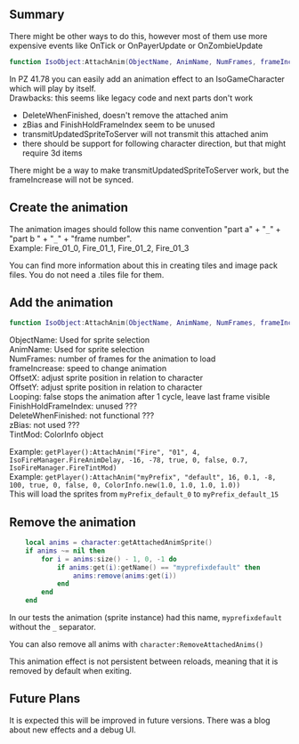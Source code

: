 ## Summary

There might be other ways to do this, however most of them use more expensive events like OnTick or OnPayerUpdate or OnZombieUpdate

```lua
function IsoObject:AttachAnim(ObjectName, AnimName, NumFrames, frameIncrease, OffsetX, OffsetY, Looping, FinishHoldFrameIndex, DeleteWhenFinished, zBias, TintMod) end
```

In PZ 41.78 you can easily add an animation effect to an IsoGameCharacter which will play by itself.  
Drawbacks: this seems like legacy code and next parts don't work
- DeleteWhenFinished, doesn't remove the attached anim
- zBias and FinishHoldFrameIndex seem to be unused
- transmitUpdatedSpriteToServer will not transmit this attached anim
- there should be support for following character direction, but that might require 3d items

There might be a way to make transmitUpdatedSpriteToServer work, but the frameIncrease will not be synced.

## Create the animation

The animation images should follow this name convention "part a" + "`_`" + "part b " + "`_`" + "frame number".  
Example: Fire_01_0, Fire_01_1, Fire_01_2, Fire_01_3

You can find more information about this in creating tiles and image pack files. You do not need a .tiles file for them.

## Add the animation

```lua
function IsoObject:AttachAnim(ObjectName, AnimName, NumFrames, frameIncrease, OffsetX, OffsetY, Looping, FinishHoldFrameIndex, DeleteWhenFinished, zBias, TintMod) end
```
ObjectName: Used for sprite selection  
AnimName: Used for sprite selection  
NumFrames: number of frames for the animation to load  
frameIncrease: speed to change animation  
OffsetX: adjust sprite position in relation to character  
OffsetY: adjust sprite position in relation to character  
Looping: false stops the animation after 1 cycle, leave last frame visible  
FinishHoldFrameIndex: unused ???  
DeleteWhenFinished: not functional ???  
zBias: not used ???  
TintMod: ColorInfo object  

Example: `getPlayer():AttachAnim("Fire", "01", 4, IsoFireManager.FireAnimDelay, -16, -78, true, 0, false, 0.7, IsoFireManager.FireTintMod)`  
Example: `getPlayer():AttachAnim("myPrefix", "default", 16, 0.1, -8, 100, true, 0, false, 0, ColorInfo.new(1.0, 1.0, 1.0, 1.0))`  
This will load the sprites from `myPrefix_default_0` to `myPrefix_default_15`

## Remove the animation

```lua
    local anims = character:getAttachedAnimSprite()
    if anims ~= nil then
        for i = anims:size() - 1, 0, -1 do
            if anims:get(i):getName() == "myprefixdefault" then
                anims:remove(anims:get(i))
            end
        end
    end
```
In our tests the animation (sprite instance) had this name, `myprefixdefault` without the `_` separator.

You can also remove all anims with `character:RemoveAttachedAnims()`

This animation effect is not persistent between reloads, meaning that it is removed by default when exiting.

## Future Plans

It is expected this will be improved in future versions. There was a blog about new effects and a debug UI.
